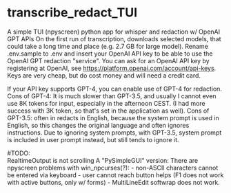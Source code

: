 # transcribe_redact_TUI
A simple TUI (npyscreen) python app for whisper and redaction w/ OpenAI GPT APIs
On the first run of transcription, downloads selected models, that could take a long time and place (e.g. 2.7 GB for large model).
Rename .env.sample to .env and insert your OpenAI API key to be able to use the OpenAI GPT redaction "service".
You can ask for an OpenAI API key by registering at OpenAI, see https://platform.openai.com/account/api-keys. Keys are very cheap, but do cost money and will need a credit card.

If your API key supports GPT-4, you can enable use of GPT-4 for redaction.
Cons of GPT-4: It is much slower than GPT-3.5, and usually I cannot even use 8K tokens for input, especially in the afternoon CEST. (I had more success with 3K token, so that's set in the application as well).
Cons of GPT-3.5: often in redacts in English, because the system prompt is used in English, so this changes the original language and often ignores instructions. Due to ignoring system prompts, with GPT-3.5, system prompt is included in user prompt instead, but still tends to ignore it.

#TODO:  
        RealtimeOutput is not scrolling
        A "PySimpleGUI" version:
        There are npyscreen problems with win_npcurses(?):
                - non-ASCII characters cannot be entered via keyboard
                - user cannot reach button helps (F1 does not work with active buttons, only w/ forms)
                - MultiLineEdit softwrap does not work.
